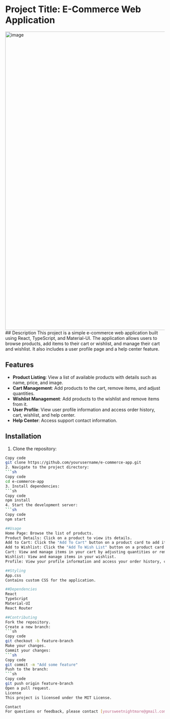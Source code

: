# Project Title: E-Commerce Web Application
<img width="940" alt="image" src="https://github.com/Rakezt/type-e-com-app/assets/110081692/529b1b83-6d15-4dfd-b95d-60640776c70c">
## Description
This project is a simple e-commerce web application built using React, TypeScript, and Material-UI. The application allows users to browse products, add items to their cart or wishlist, and manage their cart and wishlist. It also includes a user profile page and a help center feature.

## Features
- **Product Listing**: View a list of available products with details such as name, price, and image.
- **Cart Management**: Add products to the cart, remove items, and adjust quantities.
- **Wishlist Management**: Add products to the wishlist and remove items from it.
- **User Profile**: View user profile information and access order history, cart, wishlist, and help center.
- **Help Center**: Access support contact information.

## Installation
1. Clone the repository:
```sh
Copy code
git clone https://github.com/yourusername/e-commerce-app.git
2. Navigate to the project directory:
```sh
Copy code
cd e-commerce-app
3. Install dependencies:
```sh
Copy code
npm install
4. Start the development server:
```sh
Copy code
npm start

##Usage
Home Page: Browse the list of products.
Product Details: Click on a product to view its details.
Add to Cart: Click the "Add To Cart" button on a product card to add it to the cart.
Add to Wishlist: Click the "Add To Wish List" button on a product card to add it to the wishlist.
Cart: View and manage items in your cart by adjusting quantities or removing items.
Wishlist: View and manage items in your wishlist.
Profile: View your profile information and access your order history, cart, wishlist, and help center.

##Styling
App.css
Contains custom CSS for the application.

##Dependencies
React
TypeScript
Material-UI
React Router

##Contributing
Fork the repository.
Create a new branch:
```sh
Copy code
git checkout -b feature-branch
Make your changes.
Commit your changes:
```sh
Copy code
git commit -m "Add some feature"
Push to the branch:
```sh
Copy code
git push origin feature-branch
Open a pull request.
License
This project is licensed under the MIT License.

Contact
For questions or feedback, please contact [yoursweetnightmare@gmail.com].

